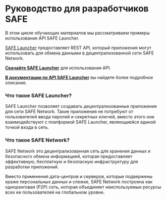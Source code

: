 # Руководство для разработчиков SAFE

В этом цикле обучающих материалов мы рассматриваем примеры использования API SAFE Launcher.

[SAFE Launcher](https://maidsafe.readme.io/docs/launcher) предоставляет REST API, который приложения могут использовать для обмена данными в децентрализованной сети SAFE Network.

**[Скачайте SAFE Launcher](https://maidsafe.net/alpha.html)** для использования API.

**[В документации по API SAFE Launcher](https://maidsafe.readme.io/docs/introduction)** вы найдете более подробное описание.

### Что такое SAFE Launcher?

SAFE Launcher позволяет создавать децентрализованные приложения для сети SAFE Network. Такие приложения не потребуют от пользователей ввода паролей и секретных ключей, вместо этого они взаимодействуют с платформой SAFE Launcher, являющиейся единой точкой входа в сеть.

### Что такое SAFE Network?

SAFE Network это децентрализованная сеть для хранения данных и безопасного обмена информацией, которая предоставляет эффективную, бесплатную и безопасную инфраструктуру для разработки приложений.

Вместо применения дата-центров и серверов, которые подвержены краже персональных данных и слежке, SAFE Network построена как одноранговая (P2P) сеть, которая объединяет неиспользуемые ресурсы всех ее пользователей на глобальном уровне.
